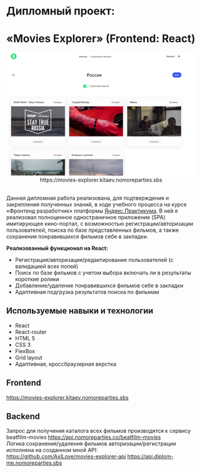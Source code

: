 # Дипломный проект: 
# «Movies Explorer» (Frontend: React)

<div align="center" target="_blank">
<a target="_blank" href="https://movies-explorer.kitaev.nomoreparties.sbs"><img src="https://github.com/AxlLove/Axllove/blob/master/src/movies-explorer.PNG" alt="Movies Explorer"></a>
 <div target="_blank" align="center">https://movies-explorer.kitaev.nomoreparties.sbs</div>
</div></br>

Данная дипломная работа реализована, для подтверждения и закрепления полученных знаний, в ходе учебного процесса на курсе «Фронтенд разработчик» платформы [Яндекс.Практикума](https://practicum.yandex.ru/ "Сервис онлайн-образования от Яндекса"). В ней я реализовал полноценное одностраничное приложение (SPA) имитирующее кино-портал, с возможностью регистрации/авторизации пользователей, поиска по базе представленных фильмов, а также сохранения понравившихся фильмов себе в закладки.

**Реализованный функционал на React:**
- Регистрация/авторизация/редактирование пользователей (с валидацией всех полей)
- Поиск по базе фильмов с учетом выбора включать ли в результаты короткие ролики
- Добавление/удаление понравившихся фильмов себе в закладки
- Адаптивная подгрузка результатов поиска по фильмам

## Используемые навыки и технологии
* React
* React-router
* HTML 5
* CSS 3
* FlexBox
* Grid layout
* Адаптивная, кроссбраузерная верстка

## Frontend
https://movies-explorer.kitaev.nomoreparties.sbs

## Backend
Запрос для получения каталога всех фильмов производятся к сервису beatfilm-movies
https://api.nomoreparties.co/beatfilm-movies </br>
Логика сохранения/удаления фильмов авторизации/регистрации исполнена на cозданном мной API:</br>
https://github.com/AxlLove/movies-explorer-api
https://api.diplom-me.nomoreparties.sbs
